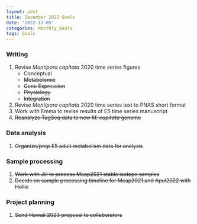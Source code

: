 ```yaml
---
layout: post
title: December 2022 Goals
date: '2022-12-05'
categories: Monthly_Goals
tags: Goals
---
```


### Writing  
              
1. Revise *Montipora capitata* 2020 time series figures 
	- Conceptual 
	- ~~Metabolomic~~
	- ~~Gene Expression~~
	- ~~Physiology~~ 
	- ~~Integration~~ 
2. Revise *Montipora capitata* 2020 time series text to PNAS short format  
3. Work with Emma to revise results of E5 time series manuscript
4. ~~Reanalyze TagSeq data to new *M. capitata* genome~~

### Data analysis  
   
1. ~~Organize/prep E5 adult metabolism data for analysis~~ 

### Sample processing  

1. ~~Work with Jill to process Mcap2021 stable isotope samples~~
2. ~~Decide on sample processing timeline for Mcap2021 and Apul2022 with Hollie~~  

### Project planning

1. ~~Send Hawaii 2023 proposal to collaborators~~ 

